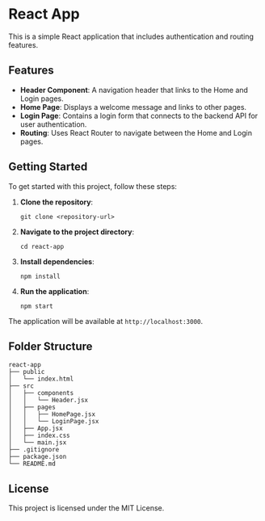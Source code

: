 # React App

This is a simple React application that includes authentication and routing features. 

## Features

- **Header Component**: A navigation header that links to the Home and Login pages.
- **Home Page**: Displays a welcome message and links to other pages.
- **Login Page**: Contains a login form that connects to the backend API for user authentication.
- **Routing**: Uses React Router to navigate between the Home and Login pages.

## Getting Started

To get started with this project, follow these steps:

1. **Clone the repository**:
   ```
   git clone <repository-url>
   ```

2. **Navigate to the project directory**:
   ```
   cd react-app
   ```

3. **Install dependencies**:
   ```
   npm install
   ```

4. **Run the application**:
   ```
   npm start
   ```

The application will be available at `http://localhost:3000`.

## Folder Structure

```
react-app
├── public
│   └── index.html
├── src
│   ├── components
│   │   └── Header.jsx
│   ├── pages
│   │   ├── HomePage.jsx
│   │   └── LoginPage.jsx
│   ├── App.jsx
│   ├── index.css
│   └── main.jsx
├── .gitignore
├── package.json
└── README.md
```

## License

This project is licensed under the MIT License.